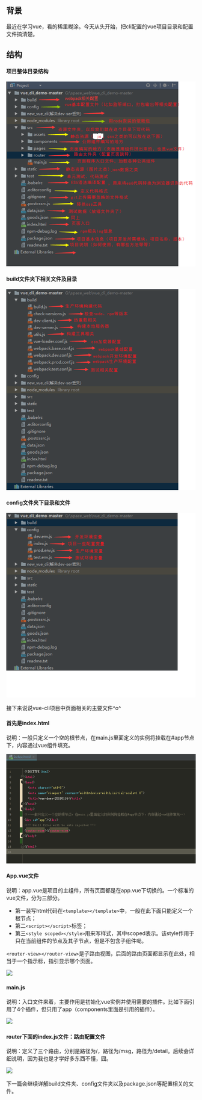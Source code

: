 ## 背景

最近在学习vue，看的稀里糊涂。今天从头开始，把cli配置的vue项目目录和配置文件搞清楚。

## 结构

#### 项目整体目录结构
![](../../.vuepress/public/imgs_vue/vue01/1.png)

#### build文件夹下相关文件及目录
![](../../.vuepress/public/imgs_vue/vue01/2.png)

#### config文件夹下目录和文件
![](../../.vuepress/public/imgs_vue/vue01/3.png)

接下来说说vue-cli项目中页面相关的主要文件^o^

#### 首先是index.html

说明：一般只定义一个空的根节点，在main.js里面定义的实例将挂载在#app节点下，内容通过vue组件填充。

![](../../.vuepress/public/imgs_vue/vue01/4.png)

#### App.vue文件

说明：app.vue是项目的主组件，所有页面都是在app.vue下切换的。一个标准的vue文件，分为三部分。

* 第一装写html代码在```<template></template>```中，一般在此下面只能定义一个根节点；
* 第二```<script></script>```标签；
* 第三```<style scoped></style>```用来写样式，其中scoped表示。该style作用于只在当前组件的节点及其子节点，但是不包含子组件呦。

```<router-view></router-view>```是子路由视图，后面的路由页面都显示在此处，相当于一个指示标，指引显示哪个页面。

![](../../.vuepress/public/imgs_vue/vue01/5.png)

#### main.js

说明：入口文件来着，主要作用是初始化vue实例并使用需要的插件。比如下面引用了4个插件，但只用了app（components里面是引用的插件）。

![](../../.vuepress/public/imgs_vue/vue01/6.png)

#### router下面的index.js文件：路由配置文件

说明：定义了三个路由，分别是路径为/，路径为/msg，路径为/detail。后续会详细说明，因为我也是才学好多东西不懂，囧。

![](../../.vuepress/public/imgs_vue/vue01/7.png)


下一篇会继续详解build文件夹、config文件夹以及package.json等配置相关的文件。


